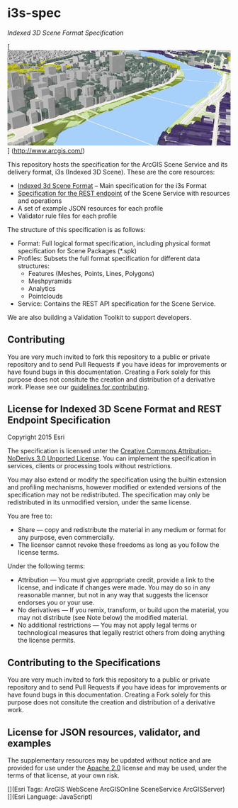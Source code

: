 i3s-spec
========

*Indexed 3D Scene Format Specification*

[![App](https://github.com/Esri/i3s-spec/raw/master/teaser.jpg "Multiple Scene Services in a Web Viewer")] (http://www.arcgis.com/)

This repository hosts the specification for the ArcGIS Scene Service and its delivery format, i3s (Indexed 3D Scene). These are the core resources:

-	[Indexed 3d Scene Format](./format/Indexed%203d%20Scene%20Format%20Specification.md) – Main specification for the i3s Format
-	[Specification for the REST endpoint](./service/SceneService.md) of the Scene Service with resources and operations
-	A set of example JSON resources for each profile
-   Validator rule files for each profile

The structure of this specification is as follows:
- Format: Full logical format specification, including  physical format specification for Scene Packages (*.spk)
- Profiles: Subsets the full format specification for different data structures: 
    - Features (Meshes, Points, Lines, Polygons)
	- Meshpyramids 
    - Analytics 
    - Pointclouds
- Service: Contains the REST API specification for the Scene Service.

We are also building a Validation Toolkit to support developers.

## Contributing

You are very much invited to fork this repository to a public or private repository and to send Pull Requests if you have ideas for improvements or have found bugs in this documentation. Creating a Fork solely for this purpose 
does not consitute the creation and distribution of a derivative work. Please see our [guidelines for contributing](https://github.com/esri/contributing).

## License for Indexed 3D Scene Format and REST Endpoint Specification

Copyright 2015 Esri

The specification is licensed unter the [Creative Commons Attribution-NoDerivs 3.0 Unported License](http://creativecommons.org/licenses/by-nd/3.0/). 
You can implement the specification in services, clients or processing tools without restrictions.

You may also extend or modify the specification using the builtin extension and profiling mechanisms, however modified or extended versions of the specification may not be redistributed. The specification may only be redistributed in its unmodified version, under the same license.

You are free to:

- Share — copy and redistribute the material in any medium or format for any purpose, even commercially.
- The licensor cannot revoke these freedoms as long as you follow the license terms.

Under the following terms:

- Attribution — You must give appropriate credit, provide a link to the license, and indicate if changes were made. You may do so in any reasonable manner, but not in any way that suggests the licensor endorses you or your use.
- No derivatives — If you remix, transform, or build upon the material, you may not distribute (see Note below) the modified material.
- No additional restrictions — You may not apply legal terms or technological measures that legally restrict others from doing anything the license permits.

## Contributing to the Specifications

You are very much invited to fork this repository to a public or private repository and to send Pull Requests if you have ideas for improvements or have found bugs in this documentation. Creating a Fork solely for this purpose 
does not consitute the creation and distribution of a derivative work.

## License for JSON resources, validator, and examples

The supplementary resources may be updated without notice and are provided for use under the [Apache 2.0](https://www.apache.org/licenses/LICENSE-2.0) license and may be used, under the terms of that license, at your own risk.

[](Esri Tags: ArcGIS WebScene ArcGISOnline SceneService ArcGISServer)
[](Esri Language: JavaScript)
